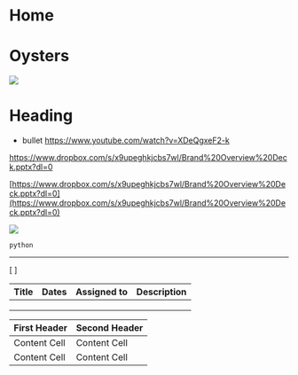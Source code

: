 # Home

# Oysters

![](https://paper-attachments.dropbox.com/s_559081043868C6A2B1C112786DE7B3689869CB4F30E7219E9C74864B7B639E34_1619258053876_damp_patches.jpg)

# Heading
- bullet 
https://www.youtube.com/watch?v=XDeQgxeF2-k

https://www.dropbox.com/s/x9upeghkjcbs7wl/Brand%20Overview%20Deck.pptx?dl=0


[https://www.dropbox.com/s/x9upeghkjcbs7wl/Brand%20Overview%20Deck.pptx?dl=0](https://www.dropbox.com/s/x9upeghkjcbs7wl/Brand%20Overview%20Deck.pptx?dl=0)

![](https://www.dropbox.com/s/389nmjibzteq7wd/IMG_20190324_135723_HDR%20%281%29.jpg?raw=1)

    python


----------


[ ] 


|Title | Dates | Assigned to | Description|
|------|-------|-------------|------------|
| |  |  | |
| |  |  | |
| |  |  | |



| First Header  | Second Header |
| ------------- | ------------- |
| Content Cell  | Content Cell  |
| Content Cell  | Content Cell  |
